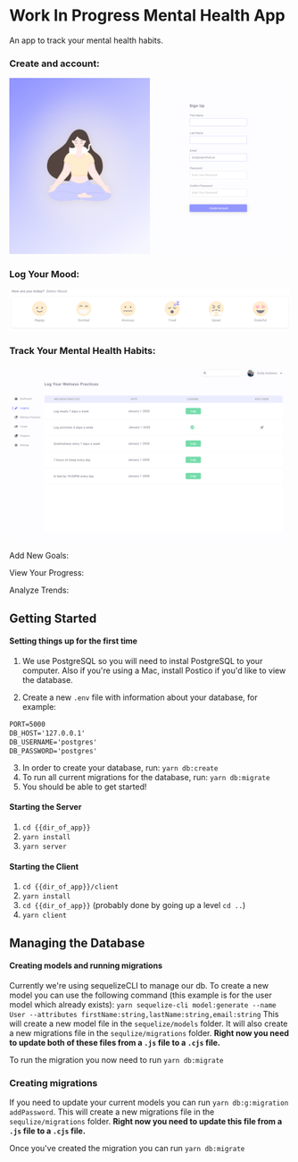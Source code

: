 # Work In Progress Mental Health App

An app to track your mental health habits. 

### Create and account: 

![sign-up](/Sign-Up-Page.png)


### Log Your Mood: 

![log-mood](/log-moods.png)

### Track Your Mental Health Habits: 

![log-goals](/Logging-Main.png)


Add New Goals: 

View Your Progress: 

Analyze Trends: 


## Getting Started

#### Setting things up for the first time

1. We use PostgreSQL so you will need to instal PostgreSQL to your computer. Also if you're using a Mac, install Postico if you'd like to view the database.

2. Create a new `.env` file with information about your database, for example:

```
PORT=5000
DB_HOST='127.0.0.1'
DB_USERNAME='postgres'
DB_PASSWORD='postgres'
```

3. In order to create your database, run: `yarn db:create`
4. To run all current migrations for the database, run: `yarn db:migrate`
5. You should be able to get started!

#### Starting the Server

1. `cd {{dir_of_app}}`
2. `yarn install`
3. `yarn server`

#### Starting the Client

1. `cd {{dir_of_app}}/client`
2. `yarn install`
3. `cd {{dir_of_app}}` (probably done by going up a level `cd ..`)
4. `yarn client`

## Managing the Database

#### Creating models and running migrations

Currently we're using sequelizeCLI to manage our db. To create a new model you can use the following command (this example is for the user model which already exists):
`yarn sequelize-cli model:generate --name User --attributes firstName:string,lastName:string,email:string`
This will create a new model file in the `sequelize/models` folder. It will also create a new migrations file in the `sequlize/migrations` folder. **Right now you need to update both of these files from a `.js` file to a `.cjs` file.**

To run the migration you now need to run `yarn db:migrate`

### Creating migrations

If you need to update your current models you can run `yarn db:g:migration addPassword`. This will create a new migrations file in the `sequlize/migrations` folder. **Right now you need to update this file from a `.js` file to a `.cjs` file.**

Once you've created the migration you can run `yarn db:migrate`
